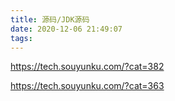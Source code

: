 ```yaml
---
title: 源码/JDK源码
date: 2020-12-06 21:49:07
tags:
---
```




https://tech.souyunku.com/?cat=382

https://tech.souyunku.com/?cat=363
